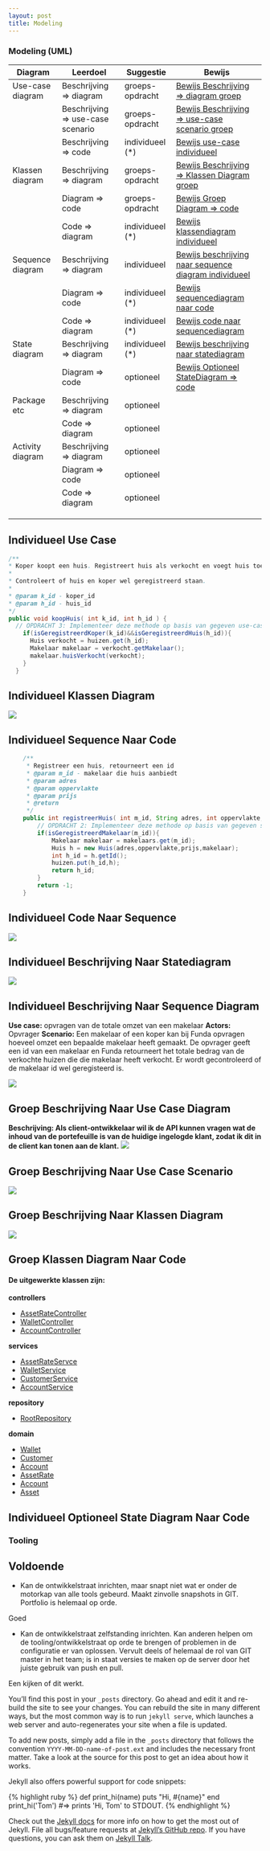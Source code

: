 ```yaml
---
layout: post
title: Modeling
---
```



### Modeling (UML)

| Diagram          | Leerdoel                          | Suggestie  | Bewijs                                                                                                    |
|------------------|-----------------------------------|---|-----------------------------------------------------------------------------------------------------------|
| Use-case diagram | Beschrijving => diagram           | groeps-opdracht| [Bewijs Beschrijving => diagram groep](#groep-beschrijving-naar-use-case-diagram)                         |
|                  | Beschrijving => use-case scenario | groeps-opdracht | [Bewijs Beschrijving => use-case scenario groep](#groep-beschrijving-naar-use-case-scenario)              |
|                  | Beschrijving => code              | individueel (*) | [Bewijs use-case individueel](#individueel-use-case)                                                      |
| Klassen diagram  | Beschrijving => diagram           | groeps-opdracht | [Bewijs Beschrijving => Klassen Diagram groep](#groep-beschrijving-naar-klassen-diagram)                  |
|                  | Diagram => code                   | groeps-opdracht | [Bewijs Groep Diagram => code](#groep-klassen-diagram-naar-code)                                          |
|                  | Code => diagram                   | individueel (*) | [Bewijs klassendiagram individueel](#individueel-klassen-diagram )                                        |
| Sequence diagram | Beschrijving => diagram           | individueel  | [Bewijs beschrijving naar sequence diagram individueel](#individueel-beschrijving-naar-sequence-diagram ) |
|                  | Diagram => code                   | individueel (*)  | [Bewijs sequencediagram naar code](#individueel-sequence-naar-code )                                      |
|                  | Code => diagram                   | individueel (*)  | [Bewijs code naar sequencediagram](#individueel-code-naar-sequence)                                       |
| State diagram    | Beschrijving => diagram           | individueel (*)  | [Bewijs beschrijving naar statediagram](#individueel-beschrijving-naar-statediagram)                      |
|                  | Diagram => code                   | optioneel  | [Bewijs Optioneel StateDiagram => code](#individueel-optioneel-state-diagram-naar-code)                   |
| Package etc      | Beschrijving => diagram           | optioneel  |                                                                                                           |
|                  | Code => diagram                   | optioneel  |                                                                                                           |
| Activity diagram | Beschrijving => diagram           | optioneel  |                                                                                                           |
|                  | Diagram => code                   | optioneel  |                                                                                                           |
|                  | Code => diagram                   | optioneel  |                                                                                                           |
|                  |                                   |   |                                                                                                           |
|                  |                                   |   |                                                                                                           |
|                  |                                   |   |                                                                                                           |


## Individueel Use Case ##

```java
/**
* Koper koopt een huis. Registreert huis als verkocht en voegt huis toe aan de makelaars lijst van verkochte huizen.
*
* Controleert of huis en koper wel geregistreerd staan.
*
* @param k_id - koper_id
* @param h_id - huis_id
*/
public void koopHuis( int k_id, int h_id ) {
  // OPDRACHT 3: Implementeer deze methode op basis van gegeven use-case beschrijving 
    if(isGeregistreerdKoper(k_id)&&isGeregistreerdHuis(h_id)){
      Huis verkocht = huizen.get(h_id);
      Makelaar makelaar = verkocht.getMakelaar();
      makelaar.huisVerkocht(verkocht);
    }
  }
```

## Individueel Klassen Diagram ##
<img src="{{ '/assets/umlUitwerkingen/MakelaarKlassenDiagram.svg' | relative_url }}" />

## Individueel Sequence Naar Code ##
```java
	/**
	 * Registreer een huis, retourneert een id
	 * @param m_id - makelaar die huis aanbiedt
	 * @param adres
	 * @param oppervlakte
	 * @param prijs
	 * @return
	 */
	public int registreerHuis( int m_id, String adres, int oppervlakte, double prijs ) {
		// OPDRACHT 2: Implementeer deze methode op basis van gegeven sequence diagram
		if(isGeregistreerdMakelaar(m_id)){
			Makelaar makelaar = makelaars.get(m_id);
			Huis h = new Huis(adres,oppervlakte,prijs,makelaar);
			int h_id = h.getId();
			huizen.put(h_id,h);
			return h_id;
		}
		return -1;
	}
```

## Individueel Code Naar Sequence ##
<img src="{{ '/assets/umlUitwerkingen/sequenceDiagramFunda.svg' | relative_url }}" />

## Individueel Beschrijving Naar Statediagram ##
<img src="{{ '/assets/umlUitwerkingen/stateDiagram.svg' | relative_url }}" />

## Individueel Beschrijving Naar Sequence Diagram ##

**Use case:** opvragen van de totale omzet van een makelaar
**Actors:** Opvrager
**Scenario:** Een makelaar of een koper kan bij Funda opvragen hoeveel omzet een
bepaalde makelaar heeft gemaakt. De opvrager geeft een id van een makelaar en Funda
retourneert het totale bedrag van de verkochte huizen die die makelaar heeft verkocht.
Er wordt gecontroleerd of de makelaar id wel geregisteerd is.

<img src="{{ '/assets/umlUitwerkingen/SequenceDiagram3Ind-Funda.svg' | relative_url }}" />

## Groep Beschrijving Naar Use Case Diagram ##

**Beschrijving: Als client-ontwikkelaar wil ik de API kunnen vragen wat de inhoud van de portefeuille is van de huidige ingelogde klant, zodat ik dit in de client kan tonen aan de klant.**
<img src="{{ '/assets/umlUitwerkingen/useCaseDiagram.svg' | relative_url }}" />

## Groep Beschrijving Naar Use Case Scenario ##
<img src="{{ '/assets/umlUitwerkingen/useCaseScenario.svg' | relative_url }}" />

## Groep Beschrijving Naar Klassen Diagram ##
<img src="{{ '/assets/umlUitwerkingen/klassenDiagram.svg' | relative_url }}" />

## Groep Klassen Diagram Naar Code ##

#### De uitgewerkte klassen zijn: ####

**controllers**
- <a href="https://gitlab.fdmci.hva.nl/MIW2/cohort-26-se/cryptobank/team-3/bank/-/blob/develop/src/main/java/nl/hva/miw/thepiratebank/controller/AssetRateController.java" target="_blank">AssetRateController</a>
- <a href="https://gitlab.fdmci.hva.nl/MIW2/cohort-26-se/cryptobank/team-3/bank/-/blob/develop/src/main/java/nl/hva/miw/thepiratebank/controller/WalletController.java" target="_blank">WalletController</a> 
- <a href="https://gitlab.fdmci.hva.nl/MIW2/cohort-26-se/cryptobank/team-3/bank/-/blob/develop/src/main/java/nl/hva/miw/thepiratebank/controller/AccountController.java" target="_blank">AccountController</a>

**services**
- <a href="https://gitlab.fdmci.hva.nl/MIW2/cohort-26-se/cryptobank/team-3/bank/-/blob/develop/src/main/java/nl/hva/miw/thepiratebank/service/AssetRateService.java" target="_blank">AssetRateServce</a>
- <a href="https://gitlab.fdmci.hva.nl/MIW2/cohort-26-se/cryptobank/team-3/bank/-/blob/develop/src/main/java/nl/hva/miw/thepiratebank/service/WalletService.java" target="_blank">WalletService</a>
- <a href="https://gitlab.fdmci.hva.nl/MIW2/cohort-26-se/cryptobank/team-3/bank/-/blob/develop/src/main/java/nl/hva/miw/thepiratebank/service/CustomerService.java" target="_blank">CustomerService</a>
- <a href="https://gitlab.fdmci.hva.nl/MIW2/cohort-26-se/cryptobank/team-3/bank/-/blob/develop/src/main/java/nl/hva/miw/thepiratebank/service/AccountService.java" target="_blank">AccountService</a>

**repository**
- <a href="https://gitlab.fdmci.hva.nl/MIW2/cohort-26-se/cryptobank/team-3/bank/-/blob/develop/src/main/java/nl/hva/miw/thepiratebank/repository/RootRepository.java" target="_blank">RootRepository</a>

**domain**
- <a href="https://gitlab.fdmci.hva.nl/MIW2/cohort-26-se/cryptobank/team-3/bank/-/blob/develop/src/main/java/nl/hva/miw/thepiratebank/domain/Wallet.java" target="_blank">Wallet</a>
- <a href="https://gitlab.fdmci.hva.nl/MIW2/cohort-26-se/cryptobank/team-3/bank/-/blob/develop/src/main/java/nl/hva/miw/thepiratebank/domain/Customer.java" target="_blank">Customer</a>
- <a href="https://gitlab.fdmci.hva.nl/MIW2/cohort-26-se/cryptobank/team-3/bank/-/blob/develop/src/main/java/nl/hva/miw/thepiratebank/domain/Account.java" target="_blank">Account</a>
- <a href="https://gitlab.fdmci.hva.nl/MIW2/cohort-26-se/cryptobank/team-3/bank/-/blob/develop/src/main/java/nl/hva/miw/thepiratebank/domain/AssetRate.java" target="_blank">AssetRate</a>
- <a href="https://gitlab.fdmci.hva.nl/MIW2/cohort-26-se/cryptobank/team-3/bank/-/blob/develop/src/main/java/nl/hva/miw/thepiratebank/domain/Account.java" target="_blank">Account</a>
- <a href="https://gitlab.fdmci.hva.nl/MIW2/cohort-26-se/cryptobank/team-3/bank/-/blob/develop/src/main/java/nl/hva/miw/thepiratebank/domain/Asset.java" target="_blank">Asset</a>


## Individueel Optioneel State Diagram Naar Code ##





### Tooling




Voldoende
- 
- Kan de ontwikkelstraat inrichten, maar snapt niet wat er onder de
motorkap van alle tools gebeurd.  Maakt zinvolle snapshots in GIT.
Portfolio is helemaal op orde.

Goed

- Kan de ontwikkelstraat zelfstanding inrichten. Kan anderen helpen om de
tooling/ontwikkelstraat  op orde te brengen of problemen in de configuratie er van
oplossen. Vervult deels of helemaal de rol van GIT master in het team; is in staat
versies te maken op de server door het juiste gebruik van push en pull.

Een kijken of dit werkt. 

You’ll find this post in your `_posts` directory. Go ahead and edit it and re-build the site to see your changes. You can rebuild the site in many different ways, but the most common way is to run `jekyll serve`, which launches a web server and auto-regenerates your site when a file is updated.

To add new posts, simply add a file in the `_posts` directory that follows the convention `YYYY-MM-DD-name-of-post.ext` and includes the necessary front matter. Take a look at the source for this post to get an idea about how it works.

Jekyll also offers powerful support for code snippets:

{% highlight ruby %}
def print_hi(name)
  puts "Hi, #{name}"
end
print_hi('Tom')
#=> prints 'Hi, Tom' to STDOUT.
{% endhighlight %}

Check out the [Jekyll docs][jekyll-docs] for more info on how to get the most out of Jekyll. File all bugs/feature requests at [Jekyll’s GitHub repo][jekyll-gh]. If you have questions, you can ask them on [Jekyll Talk][jekyll-talk].

[jekyll-docs]: http://jekyllrb.com/docs/home
[jekyll-gh]:   https://github.com/jekyll/jekyll
[jekyll-talk]: https://talk.jekyllrb.com/
